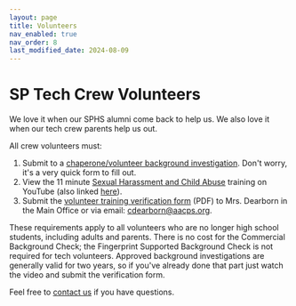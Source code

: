 ```yaml
---
layout: page
title: Volunteers
nav_enabled: true
nav_order: 8
last_modified_date: 2024-08-09
---
```


# SP Tech Crew Volunteers

We love it when our SPHS alumni come back to help us. We also love it when our tech crew parents help us out.
 
All crew volunteers must:

1. Submit to a [chaperone/volunteer background investigation](https://www.aacps.org/o/aacps/page/chaperonevolunteer-background-investigations). Don't worry, it's a very quick form to fill out.
2. View the 11 minute [Sexual Harassment and Child Abuse](https://www.youtube.com/playlist?list=PL63heeIfctOufz7O6AA0ByiSv1ctT8IAx) training on YouTube (also linked [here](https://www.aacps.org/o/aacps/page/school-safety-security)).
3. Submit the [volunteer training verification form](https://www.severnaparkhigh.org/pdf/Volunteer_Video_verification_form.pdf) (PDF) to Mrs. Dearborn in the Main Office or via email: cdearborn@aacps.org.
 
These requirements apply to all volunteers who are no longer high school students, including adults and parents. There is no cost for the Commercial Background Check; the Fingerprint Supported Background Check is not required for tech volunteers. Approved background investigations are generally valid for two years, so if you've already done that part just watch the video and submit the verification form.

Feel free to [contact us](contact.html) if you have questions.

<!-- EOF -->
